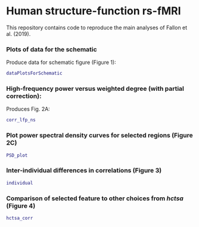# Human structure-function rs-fMRI

This repository contains code to reproduce the main analyses of Fallon et al. (2019).

### Plots of data for the schematic

Produce data for schematic figure (Figure 1):
```matlab
dataPlotsForSchematic
```

### High-frequency power versus weighted degree (with partial correction):
Produces Fig. 2A:

```matlab
corr_lfp_ns
```

### Plot power spectral density curves for selected regions (Figure 2C)

```matlab
PSD_plot
```

### Inter-individual differences in correlations (Figure 3)

```matlab
individual
```

### Comparison of selected feature to other choices from _hctsa_ (Figure 4)

```matlab
hctsa_corr
```
